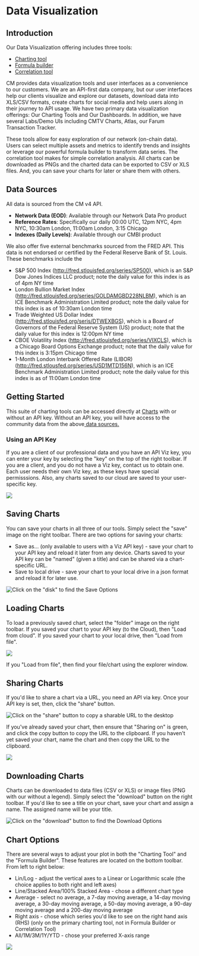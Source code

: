 # Data Visualization

## Introduction

Our Data Visualization offering includes three tools:

* [Charting tool](charting-tool/)
* [Formula builder](charting-tool/formula-builder.md)
* [Correlation tool](charting-tool/correlation-tool.md)

CM provides data visualization tools and user interfaces as a convenience to our customers. We are an API-first data company, but our user interfaces help our clients visualize and explore our datasets, download data into XLS/CSV formats, create charts for social media and help users along in their journey to API usage. We have two primary data visualization offerings: Our Charting Tools and Our Dashboards. In addition, we have several Labs/Demo UIs including CMTV Charts, Atlas, our Farum Transaction Tracker.

These tools allow for easy exploration of our network (on-chain data). Users can select multiple assets and metrics to identify trends and insights or leverage our powerful formula builder to transform data series. The correlation tool makes for simple correlation analysis. All charts can be downloaded as PNGs and the charted data can be exported to CSV or XLS files. And, you can save your charts for later or share them with others.

## Data Sources

All data is sourced from the CM v4 API.

* **Network Data (EOD)**: Available through our Network Data Pro product
* **Reference Rates**: Specifically our daily 00:00 UTC, 12pm NYC, 4pm NYC, 10:30am London, 11:00am London, 3:15 Chicago
* **Indexes (Daily Levels)**: Available through our CMBI product

We also offer five external benchmarks sourced from the FRED API. This data is not endorsed or certified by the Federal Reserve Bank of St. Louis. These benchmarks include the

* S\&P 500 Index (http://fred.stlouisfed.org/series/SP500), which is an S\&P Dow Jones Indices LLC product; note the daily value for this index is as of 4pm NY time
* London Bullion Market Index (http://fred.stlouisfed.org/series/GOLDAMGBD228NLBM), which is an ICE Benchmark Administration Limited product; note the daily value for this index is as of 10:30am London time
* Trade Weighted US Dollar Index (http://fred.stlouisfed.org/seris/DTWEXBGS), which is a Board of Governors of the Federal Reserve System (US) product; note that the daily value for this index is 12:00pm NY time
* CBOE Volatility Index (http://fred.stlouisfed.org/series/VIXCLS), which is a Chicago Board Options Exchange product; note that the daily value for this index is 3:15pm Chicago time
* 1-Month London Interbank Offered Rate (LIBOR) (http://fred.stlousfed.org/series/USD1MTD156N), which is an ICE Benchmark Administration Limited product; note the daily value for this index is as of 11:00am London time

## Getting Started

This suite of charting tools can be accessed directly at [Charts](https://network-charts.coinmetrics.io/) with or without an API key. Without an API key, you will have access to the community data from the above[ data sources.](./#data-sources)

### Using an API Key

If you are a client of our professional data and you have an API Viz key, you can enter your key by selecting the "key" on the top of the right toolbar. If you are a client, and you do not have a Viz key, contact us to obtain one. Each user needs their own Viz key, as these keys have special permisssions. Also, any charts saved to our cloud are saved to your user-specific key.

![](../../.gitbook/assets/Screen%20Shot%202020-12-20%20at%204.48.50%20PM.png)

## Saving Charts

You can save your charts in all three of our tools. Simply select the "save" image on the right toolbar. There are two options for saving your charts:

* Save as... (only available to users with a Viz API key) - save your chart to your API key and reload it later from any device. Charts saved to your API key can be "named" (given a title) and can be shared via a chart-specific URL.
* Save to local drive - save your chart to your local drive in a json format and reload it for later use.

![Click on the "disk" to find the Save Options](../../.gitbook/assets/Screen%20Shot%202020-12-21%20at%2011.51.39%20AM.png)

## Loading Charts

To load a previously saved chart, select the "folder" image on the right toolbar. If you saved your chart to your API key (to the Cloud), then "Load from cloud". If you saved your chart to your local drive, then "Load from file".

![](../../.gitbook/assets/Screen%20Shot%202021-07-19%20at%2010.00.54%20AM.png)

If you "Load from file", then find your file/chart using the explorer window.

## Sharing Charts

If you'd like to share a chart via a URL, you need an API via key. Once your API key is set, then, click the "share" button.

![Click on the "share" button to copy a sharable URL to the desktop](../../.gitbook/assets/Screen%20Shot%202020-12-30%20at%2012.33.01%20PM.png)

If you've already saved your chart, then ensure that "Sharing on" is green, and click the copy button to copy the URL to the clipboard. If you haven't yet saved your chart, name the chart and then copy the URL to the clipboard.

![](../../.gitbook/assets/Screen%20Shot%202020-12-30%20at%2012.36.51%20PM.png)

## Downloading Charts

Charts can be downloaded to data files (CSV or XLS) or image files (PNG with our without a legend). Simply select the "download" button on the right toolbar. If you'd like to see a title on your chart, save your chart and assign a name. The assigned name will be your title.

![Click on the "download" button to find the Download Options](../../.gitbook/assets/Screen%20Shot%202020-12-30%20at%2012.21.12%20PM.png)

## Chart Options

There are several ways to adjust your plot in both the "Charting Tool" and the "Formula Builder". These features are located on the bottom toolbar. From left to right below:

* Lin/Log - adjust the vertical axes to a Linear or Logarithmic scale (the choice applies to both right and left axes)
* Line/Stacked Area/100% Stacked Area - chose a different chart type
* Average - select no average, a 7-day moving average, a 14-day moving average, a 30-day moving average, a 50-day moving average, a 90-day moving average and a 200-day moving average
* Right axis - chose which series you'd like to see on the right hand axis (RHS) (only on the primary charting tool, not in Formula Builder or Correlation Tool)
* All/1M/3M/1Y/YTD - chose your preferred X-axis range

![](../../.gitbook/assets/Screen%20Shot%202021-05-14%20at%209.01.54%20AM.png)
